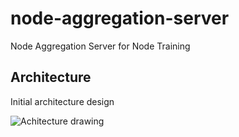 node-aggregation-server
=======================

Node Aggregation Server for Node Training

## Architecture

Initial architecture design

![Achitecture drawing](doc/architecture.png)
